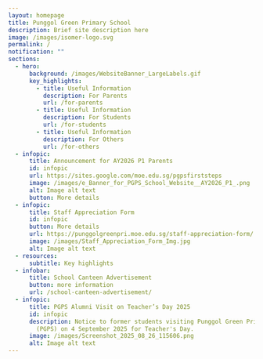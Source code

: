 ```yaml
---
layout: homepage
title: Punggol Green Primary School
description: Brief site description here
image: /images/isomer-logo.svg
permalink: /
notification: ""
sections:
  - hero:
      background: /images/WebsiteBanner_LargeLabels.gif
      key_highlights:
        - title: Useful Information
          description: For Parents
          url: /for-parents
        - title: Useful Information
          description: For Students
          url: /for-students
        - title: Useful Information
          description: For Others
          url: /for-others
  - infopic:
      title: Announcement for AY2026 P1 Parents
      id: infopic
      url: https://sites.google.com/moe.edu.sg/pgpsfirststeps
      image: /images/e_Banner_for_PGPS_School_Website__AY2026_P1_.png
      alt: Image alt text
      button: More details
  - infopic:
      title: Staff Appreciation Form
      id: infopic
      button: More details
      url: https://punggolgreenpri.moe.edu.sg/staff-appreciation-form/
      image: /images/Staff_Appreciation_Form_Img.jpg
      alt: Image alt text
  - resources:
      subtitle: Key highlights
  - infobar:
      title: School Canteen Advertisement
      button: more information
      url: /school-canteen-advertisement/
  - infopic:
      title: PGPS Alumni Visit on Teacher’s Day 2025
      id: infopic
      description: Notice to former students visiting Punggol Green Primary School
        (PGPS) on 4 September 2025 for Teacher's Day.
      image: /images/Screenshot_2025_08_26_115606.png
      alt: Image alt text
---
```


